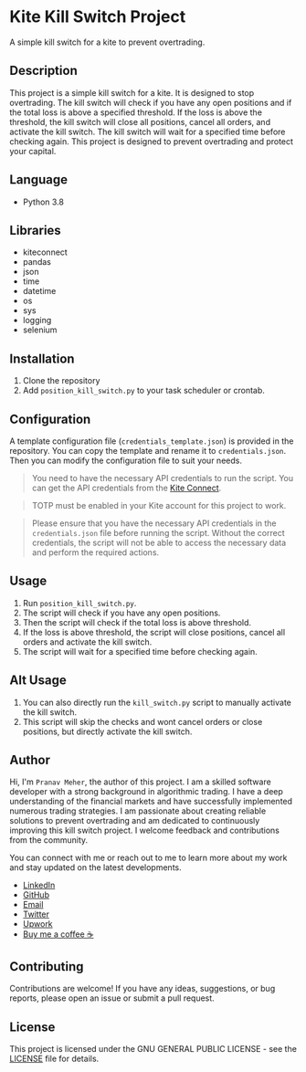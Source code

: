 # Kite Kill Switch Project
A simple kill switch for a kite to prevent overtrading.

## Description
This project is a simple kill switch for a kite. It is designed to stop overtrading. The kill switch will check if you have any open positions and if the total loss is above a specified threshold. If the loss is above the threshold, the kill switch will close all positions, cancel all orders, and activate the kill switch. The kill switch will wait for a specified time before checking again. This project is designed to prevent overtrading and protect your capital.

## Language
- Python 3.8

## Libraries
- kiteconnect
- pandas
- json
- time
- datetime
- os
- sys
- logging
- selenium

## Installation
1. Clone the repository
2. Add `position_kill_switch.py` to your task scheduler or crontab.

## Configuration
A template configuration file (`credentials_template.json`) is provided in the repository. You can copy the template and rename it to `credentials.json`. Then you can modify the configuration file to suit your needs.

> You need to have the necessary API credentials to run the script. You can get the API credentials from the [Kite Connect](https://kite.trade/).

> TOTP must be enabled in your Kite account for this project to work.

> Please ensure that you have the necessary API credentials in the `credentials.json` file before running the script. Without the correct credentials, the script will not be able to access the necessary data and perform the required actions.

## Usage
1. Run `position_kill_switch.py`.
2. The script will check if you have any open positions.
3. Then the script will check if the total loss is above threshold.
4. If the loss is above threshold, the script will close positions, cancel all orders and activate the kill switch.
5. The script will wait for a specified time before checking again.

## Alt Usage
1. You can also directly run the `kill_switch.py` script to manually activate the kill switch.
2. This script will skip the checks and wont cancel orders or close positions, but directly activate the kill switch.

## Author
Hi, I'm `Pranav Meher`, the author of this project.
I am a skilled software developer with a strong background in algorithmic trading. I have a deep understanding of the financial markets and have successfully implemented numerous trading strategies. I am passionate about creating reliable solutions to prevent overtrading and am dedicated to continuously improving this kill switch project. I welcome feedback and contributions from the community.

You can connect with me or reach out to me to learn more about my work and stay updated on the latest developments.
- [LinkedIn](https://www.linkedin.com/in/pranavmeher/) 
- [GitHub](https://github.com/Pranavoro)
- [Email](mailto:meherpranav5@gmail.com)
- [Twitter](https://twitter.com/pranav_meher)
- [Upwork](https://www.upwork.com/freelancers/~01bae9d3b236500043)
- [Buy me a coffee ☕️](https://buymeacoffee.com/pranavoro)

## Contributing
Contributions are welcome! If you have any ideas, suggestions, or bug reports, please open an issue or submit a pull request.

## License
This project is licensed under the GNU GENERAL PUBLIC LICENSE - see the [LICENSE](LICENSE.txt) file for details.